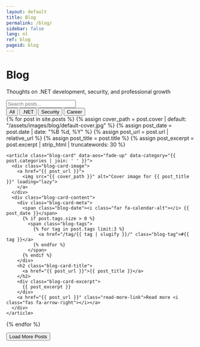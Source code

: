 ```yaml
---
layout: default
title: Blog
permalink: /blog/
sidebar: false
lang: nl
ref: blog
pageid: blog
---
```


<div class="blog-header">
  <h1 class="blog-title">Blog</h1>
  <p class="blog-subtitle">Thoughts on .NET development, security, and professional growth</p>
</div>

<div class="blog-filter-bar">
  <div class="search-box">
    <input type="text" id="searchInput" placeholder="Search posts..." aria-label="Search posts">
    <i class="fas fa-search"></i>
  </div>
  <div class="filter-controls">
    <button class="filter-btn active" data-category="all">All</button>
    <button class="filter-btn" data-category="dotnet">.NET</button>
    <button class="filter-btn" data-category="security">Security</button>
    <button class="filter-btn" data-category="career">Career</button>
  </div>
</div>

<div class="blog-posts-container">
  {% for post in site.posts %}
    {% assign cover_path = post.cover | default: "/assets/images/blog/default-cover.jpg" %}
    {% assign post_date = post.date | date: "%B %d, %Y" %}
    {% assign post_url = post.url | relative_url %}
    {% assign post_title = post.title %}
    {% assign post_excerpt = post.excerpt | strip_html | truncatewords: 30 %}
    
    <article class="blog-card" data-aos="fade-up" data-category="{{ post.categories | join: ' ' }}">
      <div class="blog-card-image">
        <a href="{{ post_url }}">
          <img src="{{ cover_path }}" alt="Cover image for {{ post_title }}" loading="lazy">
        </a>
      </div>
      <div class="blog-card-content">
        <div class="blog-card-meta">
          <span class="blog-date"><i class="far fa-calendar-alt"></i> {{ post_date }}</span>
          {% if post.tags.size > 0 %}
            <span class="blog-tags">
              {% for tag in post.tags limit:3 %}
                <a href="/tag/{{ tag | slugify }}/" class="blog-tag">#{{ tag }}</a>
              {% endfor %}
            </span>
          {% endif %}
        </div>
        <h2 class="blog-card-title">
          <a href="{{ post_url }}">{{ post_title }}</a>
        </h2>
        <div class="blog-card-excerpt">
          {{ post_excerpt }}
        </div>
        <a href="{{ post_url }}" class="read-more-link">Read more <i class="fas fa-arrow-right"></i></a>
      </div>
    </article>
  {% endfor %}
</div>

<div class="blog-pagination">
  <button class="pagination-btn" id="loadMoreBtn">Load More Posts</button>
</div>

<script>
  document.addEventListener('DOMContentLoaded', function() {
    // Search functionality
    const searchInput = document.getElementById('searchInput');
    const blogCards = document.querySelectorAll('.blog-card');
    
    searchInput.addEventListener('input', function() {
      const searchTerm = this.value.toLowerCase();
      
      blogCards.forEach(card => {
        const title = card.querySelector('.blog-card-title').textContent.toLowerCase();
        const excerpt = card.querySelector('.blog-card-excerpt').textContent.toLowerCase();
        const tags = card.querySelector('.blog-tags') ? 
          card.querySelector('.blog-tags').textContent.toLowerCase() : '';
        
        if (title.includes(searchTerm) || excerpt.includes(searchTerm) || tags.includes(searchTerm)) {
          card.style.display = 'flex';
        } else {
          card.style.display = 'none';
        }
      });
    });
    
    // Category filtering
    const filterButtons = document.querySelectorAll('.filter-btn');
    
    filterButtons.forEach(button => {
      button.addEventListener('click', function() {
        const category = this.dataset.category;
        
        // Update active class
        filterButtons.forEach(btn => btn.classList.remove('active'));
        this.classList.add('active');
        
        // Filter cards
        if (category === 'all') {
          blogCards.forEach(card => card.style.display = 'flex');
        } else {
          blogCards.forEach(card => {
            if (card.dataset.category.includes(category)) {
              card.style.display = 'flex';
            } else {
              card.style.display = 'none';
            }
          });
        }
      });
    });
    
    // Load more functionality
    const loadMoreBtn = document.getElementById('loadMoreBtn');
    const postsPerPage = 6;
    let currentPage = 1;
    
    function showPosts() {
      const visiblePosts = Array.from(blogCards).filter(card => 
        card.style.display !== 'none');
      
      const maxPosts = currentPage * postsPerPage;
      
      visiblePosts.forEach((post, index) => {
        if (index < maxPosts) {
          post.classList.remove('hidden-post');
        } else {
          post.classList.add('hidden-post');
        }
      });
      
      // Hide button if all posts are visible
      if (visiblePosts.length <= maxPosts) {
        loadMoreBtn.style.display = 'none';
      } else {
        loadMoreBtn.style.display = 'block';
      }
    }
    
    // Initial setup
    blogCards.forEach((card, index) => {
      if (index >= postsPerPage) {
        card.classList.add('hidden-post');
      }
    });
    
    loadMoreBtn.addEventListener('click', function() {
      currentPage++;
      showPosts();
    });
    
    // Run initial setup
    showPosts();
  });
</script>